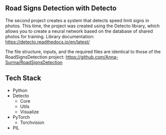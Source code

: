 ## Road Signs Detection with Detecto

The second project creates a system that detects speed limit signs in photos. This time, the project was created using the Detecto library, which allows you to create a neural network based on the database of shared photos for training. Library documentation: 
https://detecto.readthedocs.io/en/latest/

The file structure, inputs, and the required files are identical to those of the RoadSignsDetection project: https://github.com/Anna-Surma/RoadSignsDetection 

 
## Tech Stack
- Python  
- Detecto 
  - Core  
  - Utils  
  - Visualize 
- PyTorch  
  - Torchvision 
- PIL
